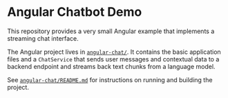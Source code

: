 # Angular Chatbot Demo

This repository provides a very small Angular example that implements a streaming chat interface.

The Angular project lives in [`angular-chat/`](angular-chat/). It contains the basic application files and a `ChatService` that sends user messages and contextual data to a backend endpoint and streams back text chunks from a language model.

See [`angular-chat/README.md`](angular-chat/README.md) for instructions on running and building the project.
